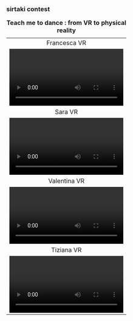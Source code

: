 ### sirtaki contest


<table style="width: 100%; border-collapse: collapse; text-align: center;">
    <caption style="font-weight: bold; margin-bottom: 10px; text-align: center;">Teach me to dance : from VR to physical reality</caption>
    <tr>
        <td>Francesca VR</td>
    </tr>
    <tr>
        <td><video controls width="100%"><source src="./videos/francesa.mp4" type="video/mp4"></video></td>
    </tr>
    <tr>
        <td>Sara VR</td>
    </tr>
    <tr>
        <td><video controls width="100%"><source src="./videos/sara.mp4" type="video/mp4"></video></td>
    </tr>
    <tr>
        <td>Valentina VR</td>
    </tr>
    <tr>
        <td><video controls width="100%"><source src="./videos/valentina.mp4" type="video/mp4"></video></td>
    </tr>
    <tr>
        <td>Tiziana VR</td>
    </tr>
    <tr>
        <td><video controls width="100%"><source src="./videos/tiziana.mp4" type="video/mp4"></video></td>
    </tr>
</table>